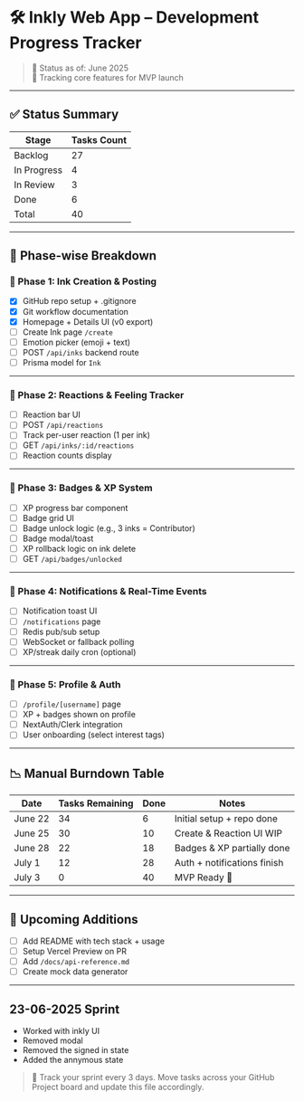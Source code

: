 # 🛠️ Inkly Web App – Development Progress Tracker

> 📆 Status as of: June 2025  
> 🧩 Tracking core features for MVP launch

---

## ✅ Status Summary

| Stage         | Tasks Count |
|---------------|-------------|
| Backlog       | 27          |
| In Progress   | 4           |
| In Review     | 3           |
| Done          | 6           |
| Total         | 40          |

---

## 🔁 Phase-wise Breakdown

### 🎯 Phase 1: Ink Creation & Posting

- [x] GitHub repo setup + .gitignore
- [x] Git workflow documentation
- [x] Homepage + Details UI (v0 export)
- [ ] Create Ink page `/create`
- [ ] Emotion picker (emoji + text)
- [ ] POST `/api/inks` backend route
- [ ] Prisma model for `Ink`

---

### 💬 Phase 2: Reactions & Feeling Tracker

- [ ] Reaction bar UI
- [ ] POST `/api/reactions`
- [ ] Track per-user reaction (1 per ink)
- [ ] GET `/api/inks/:id/reactions`
- [ ] Reaction counts display

---

### 🏅 Phase 3: Badges & XP System

- [ ] XP progress bar component
- [ ] Badge grid UI
- [ ] Badge unlock logic (e.g., 3 inks = Contributor)
- [ ] Badge modal/toast
- [ ] XP rollback logic on ink delete
- [ ] GET `/api/badges/unlocked`

---

### 🔔 Phase 4: Notifications & Real-Time Events

- [ ] Notification toast UI
- [ ] `/notifications` page
- [ ] Redis pub/sub setup
- [ ] WebSocket or fallback polling
- [ ] XP/streak daily cron (optional)

---

### 👤 Phase 5: Profile & Auth

- [ ] `/profile/[username]` page
- [ ] XP + badges shown on profile
- [ ] NextAuth/Clerk integration
- [ ] User onboarding (select interest tags)

---

## 📉 Manual Burndown Table

| Date        | Tasks Remaining | Done | Notes                       |
|-------------|------------------|------|-----------------------------|
| June 22     | 34               | 6    | Initial setup + repo done   |
| June 25     | 30               | 10   | Create & Reaction UI WIP    |
| June 28     | 22               | 18   | Badges & XP partially done  |
| July 1      | 12               | 28   | Auth + notifications finish |
| July 3      | 0                | 40   | MVP Ready 🚀                |

---

## 🚀 Upcoming Additions

- [ ] Add README with tech stack + usage
- [ ] Setup Vercel Preview on PR
- [ ] Add `/docs/api-reference.md`
- [ ] Create mock data generator

---

## 23-06-2025 Sprint
- Worked with inkly UI
- Removed modal 
- Removed the signed in state
- Added the annymous state


> 📌 Track your sprint every 3 days. Move tasks across your GitHub Project board and update this file accordingly.
